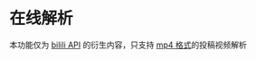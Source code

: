 # 在线解析 <Badge type="warning" text="beta"/> <Badge type="tip" text="🧪 实验性功能"/>

本功能仅为 [bilili API](../api/) 的衍生内容，只支持 [mp4 格式](../cli/#源格式修改)的投稿视频解析

<OnlineParseTool />
